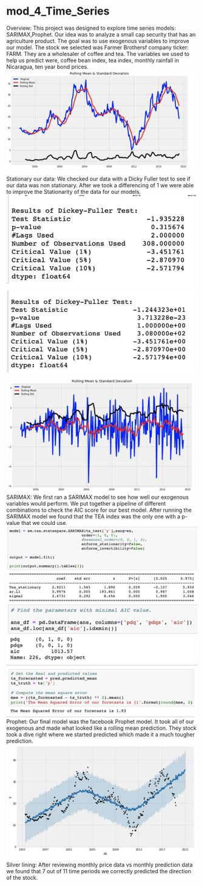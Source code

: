 # mod_4_Time_Series
Overview:
   This project was designed to explore time series models: SARIMAX,Prophet. Our idea was to analyze a small cap security that has an agriculture product. The goal was to use exogenous variables to improve our model. The stock we selected was Farmer Brothersf company ticker: FARM. They are a wholesaler of coffee and tea.  The variables we used to help us predict were, coffee bean index, tea index, monthly rainfall in Nicaragua, ten year bond prices.
  ![plot](https://github.com/denisdunn/mod_4_Time_Series/blob/master/Screen%20Shot%202019-05-30%20at%205.55.39%20PM.png) 
   
   
Stationary our data:
    We checked our data with a Dicky Fuller test to see if our data was non stationary. After we took a differencing of 1 we were able to improve the Stationarity of the data for our models. 
 ![plot](https://github.com/denisdunn/mod_4_Time_Series/blob/master/Screen%20Shot%202019-05-30%20at%206.53.46%20PM.png)
 ![plot](https://github.com/denisdunn/mod_4_Time_Series/blob/master/Screen%20Shot%202019-05-30%20at%205.56.02%20PM.png)
 ![plot](https://github.com/denisdunn/mod_4_Time_Series/blob/master/Screen%20Shot%202019-05-30%20at%205.55.54%20PM.png)
SARIMAX:
  We first ran a SARIMAX model to see how well our exogenous variables would perform. We put together a pipeline of different combinations to check the AIC score for our best model. After running the SARIMAX model we found that the TEA index was the only one with a p-value that we could use.
  ![plot](https://github.com/denisdunn/mod_4_Time_Series/blob/master/Screen%20Shot%202019-05-30%20at%207.22.03%20PM.png)
  ![plot](https://github.com/denisdunn/mod_4_Time_Series/blob/master/Screen%20Shot%202019-05-30%20at%2012.17.40%20PM.png)
  ![plot](https://github.com/denisdunn/mod_4_Time_Series/blob/master/Screen%20Shot%202019-05-30%20at%209.56.45%20AM.png)
Prophet:
  Our final model was the facebook Prophet model. It took all of our exogenous and made what looked like a rolling mean prediction. They stock took a dive right where we started predicted which made it a much tougher prediction.
  ![plot](https://github.com/denisdunn/mod_4_Time_Series/blob/master/Screen%20Shot%202019-05-30%20at%206.08.38%20PM.png)
  
 Silver lining:
  After reviewing monthly price data vs monthly prediction data we found that 7 out of 11 time periods we correctly predicted the direction of the stock.
    
    
    
    
 
